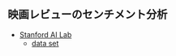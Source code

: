 ## 映画レビューのセンチメント分析
- [Stanford AI Lab](https://ai.stanford.edu/)
  - [data set](https://ai.stanford.edu/~amaas/data/)
